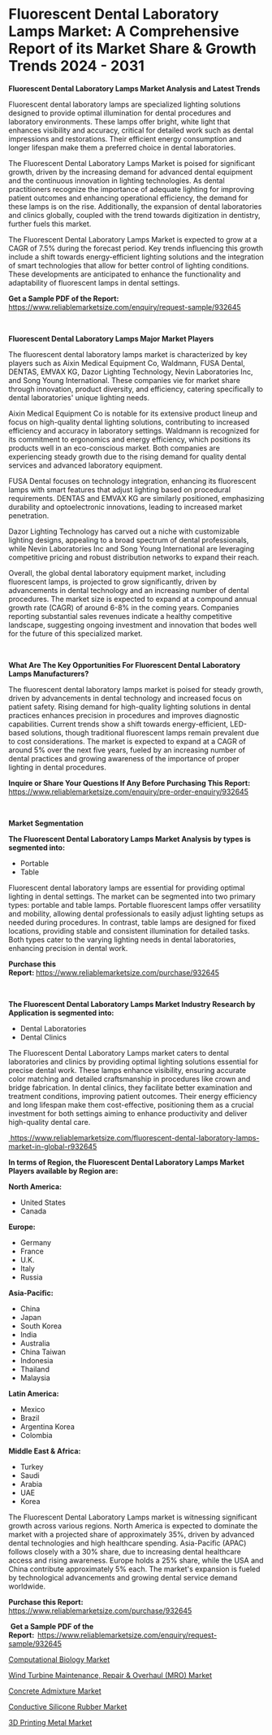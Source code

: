 <p><h1>Fluorescent Dental Laboratory Lamps Market: A Comprehensive Report of its Market Share & Growth Trends 2024 - 2031</h1></p><p><strong>Fluorescent Dental Laboratory Lamps Market Analysis and Latest Trends</strong></p>
<p><p>Fluorescent dental laboratory lamps are specialized lighting solutions designed to provide optimal illumination for dental procedures and laboratory environments. These lamps offer bright, white light that enhances visibility and accuracy, critical for detailed work such as dental impressions and restorations. Their efficient energy consumption and longer lifespan make them a preferred choice in dental laboratories.</p><p>The Fluorescent Dental Laboratory Lamps Market is poised for significant growth, driven by the increasing demand for advanced dental equipment and the continuous innovation in lighting technologies. As dental practitioners recognize the importance of adequate lighting for improving patient outcomes and enhancing operational efficiency, the demand for these lamps is on the rise. Additionally, the expansion of dental laboratories and clinics globally, coupled with the trend towards digitization in dentistry, further fuels this market.</p><p>The Fluorescent Dental Laboratory Lamps Market is expected to grow at a CAGR of 7.5% during the forecast period. Key trends influencing this growth include a shift towards energy-efficient lighting solutions and the integration of smart technologies that allow for better control of lighting conditions. These developments are anticipated to enhance the functionality and adaptability of fluorescent lamps in dental settings.</p></p>
<p><strong>Get a Sample PDF of the Report:&nbsp;</strong> <a href="https://www.reliablemarketsize.com/enquiry/request-sample/932645?utm_campaign=1840&utm_medium=2&utm_source=Github&utm_content=ia&utm_term=03122024&utm_id=fluorescent-dental-laboratory-lamps">https://www.reliablemarketsize.com/enquiry/request-sample/932645</a></p>
<p>&nbsp;</p>
<p><strong>Fluorescent Dental Laboratory Lamps Major Market Players</strong></p>
<p><p>The fluorescent dental laboratory lamps market is characterized by key players such as Aixin Medical Equipment Co, Waldmann, FUSA Dental, DENTAS, EMVAX KG, Dazor Lighting Technology, Nevin Laboratories Inc, and Song Young International. These companies vie for market share through innovation, product diversity, and efficiency, catering specifically to dental laboratories' unique lighting needs.</p><p>Aixin Medical Equipment Co is notable for its extensive product lineup and focus on high-quality dental lighting solutions, contributing to increased efficiency and accuracy in laboratory settings. Waldmann is recognized for its commitment to ergonomics and energy efficiency, which positions its products well in an eco-conscious market. Both companies are experiencing steady growth due to the rising demand for quality dental services and advanced laboratory equipment.</p><p>FUSA Dental focuses on technology integration, enhancing its fluorescent lamps with smart features that adjust lighting based on procedural requirements. DENTAS and EMVAX KG are similarly positioned, emphasizing durability and optoelectronic innovations, leading to increased market penetration.</p><p>Dazor Lighting Technology has carved out a niche with customizable lighting designs, appealing to a broad spectrum of dental professionals, while Nevin Laboratories Inc and Song Young International are leveraging competitive pricing and robust distribution networks to expand their reach.</p><p>Overall, the global dental laboratory equipment market, including fluorescent lamps, is projected to grow significantly, driven by advancements in dental technology and an increasing number of dental procedures. The market size is expected to expand at a compound annual growth rate (CAGR) of around 6-8% in the coming years. Companies reporting substantial sales revenues indicate a healthy competitive landscape, suggesting ongoing investment and innovation that bodes well for the future of this specialized market.</p></p>
<p>&nbsp;</p>
<p><strong>What Are The Key Opportunities For Fluorescent Dental Laboratory Lamps Manufacturers?</strong></p>
<p><p>The fluorescent dental laboratory lamps market is poised for steady growth, driven by advancements in dental technology and increased focus on patient safety. Rising demand for high-quality lighting solutions in dental practices enhances precision in procedures and improves diagnostic capabilities. Current trends show a shift towards energy-efficient, LED-based solutions, though traditional fluorescent lamps remain prevalent due to cost considerations. The market is expected to expand at a CAGR of around 5% over the next five years, fueled by an increasing number of dental practices and growing awareness of the importance of proper lighting in dental procedures.</p></p>
<p><strong>Inquire or Share Your Questions If Any Before Purchasing This Report:</strong> <a href="https://www.reliablemarketsize.com/enquiry/pre-order-enquiry/932645?utm_campaign=1840&utm_medium=2&utm_source=Github&utm_content=ia&utm_term=03122024&utm_id=fluorescent-dental-laboratory-lamps">https://www.reliablemarketsize.com/enquiry/pre-order-enquiry/932645</a></p>
<p>&nbsp;</p>
<p><strong>Market Segmentation</strong></p>
<p><strong>The Fluorescent Dental Laboratory Lamps Market Analysis by types is segmented into:</strong></p>
<p><ul><li>Portable</li><li>Table</li></ul></p>
<p><p>Fluorescent dental laboratory lamps are essential for providing optimal lighting in dental settings. The market can be segmented into two primary types: portable and table lamps. Portable fluorescent lamps offer versatility and mobility, allowing dental professionals to easily adjust lighting setups as needed during procedures. In contrast, table lamps are designed for fixed locations, providing stable and consistent illumination for detailed tasks. Both types cater to the varying lighting needs in dental laboratories, enhancing precision in dental work.</p></p>
<p><strong>Purchase this Report:&nbsp;</strong><a href="https://www.reliablemarketsize.com/purchase/932645?utm_campaign=1840&utm_medium=2&utm_source=Github&utm_content=ia&utm_term=03122024&utm_id=fluorescent-dental-laboratory-lamps">https://www.reliablemarketsize.com/purchase/932645</a></p>
<p>&nbsp;</p>
<p><strong>The Fluorescent Dental Laboratory Lamps Market Industry Research by Application is segmented into:</strong></p>
<p><ul><li>Dental Laboratories</li><li>Dental Clinics</li></ul></p>
<p><p>The Fluorescent Dental Laboratory Lamps market caters to dental laboratories and clinics by providing optimal lighting solutions essential for precise dental work. These lamps enhance visibility, ensuring accurate color matching and detailed craftsmanship in procedures like crown and bridge fabrication. In dental clinics, they facilitate better examination and treatment conditions, improving patient outcomes. Their energy efficiency and long lifespan make them cost-effective, positioning them as a crucial investment for both settings aiming to enhance productivity and deliver high-quality dental care.</p></p>
<p><a href="https://www.reliablemarketsize.com/fluorescent-dental-laboratory-lamps-market-in-global-r932645?utm_campaign=1840&utm_medium=2&utm_source=Github&utm_content=ia&utm_term=03122024&utm_id=fluorescent-dental-laboratory-lamps">&nbsp;https://www.reliablemarketsize.com/fluorescent-dental-laboratory-lamps-market-in-global-r932645</a></p>
<p><strong>In terms of Region, the Fluorescent Dental Laboratory Lamps Market Players available by Region are:</strong></p>
<p>
    <p> <strong> North America: </strong>
        <ul>
            <li>United States</li>
            <li>Canada</li>
        </ul>
        </p> 
    <p> <strong> Europe: </strong>
        <ul>
            <li>Germany</li>
            <li>France</li>
            <li>U.K.</li>
            <li>Italy</li>
            <li>Russia</li>
        </ul>
        </p> 
    <p> <strong> Asia-Pacific: </strong>
        <ul>
            <li>China</li>
            <li>Japan</li>
            <li>South Korea</li>
            <li>India</li>
            <li>Australia</li>
            <li>China Taiwan</li>
            <li>Indonesia</li>
            <li>Thailand</li>
            <li>Malaysia</li>
        </ul>
        </p> 
    <p> <strong> Latin America: </strong>
        <ul>
            <li>Mexico</li>
            <li>Brazil</li>
            <li>Argentina Korea</li>
            <li>Colombia</li>
        </ul>
        </p> 
    <p> <strong> Middle East & Africa: </strong>
        <ul>
            <li>Turkey</li>
            <li>Saudi</li>
            <li>Arabia</li>
            <li>UAE</li>
            <li>Korea</li>
        </ul>
    </p>
    </p>
<p><p>The Fluorescent Dental Laboratory Lamps market is witnessing significant growth across various regions. North America is expected to dominate the market with a projected share of approximately 35%, driven by advanced dental technologies and high healthcare spending. Asia-Pacific (APAC) follows closely with a 30% share, due to increasing dental healthcare access and rising awareness. Europe holds a 25% share, while the USA and China contribute approximately 5% each. The market's expansion is fueled by technological advancements and growing dental service demand worldwide.</p></p>
<p><strong>Purchase this Report: </strong><a href="https://www.reliablemarketsize.com/purchase/932645?utm_campaign=1840&utm_medium=2&utm_source=Github&utm_content=ia&utm_term=03122024&utm_id=fluorescent-dental-laboratory-lamps">https://www.reliablemarketsize.com/purchase/932645</a></p>
<p>&nbsp;<strong>Get a Sample PDF of the Report:&nbsp;&nbsp;</strong><a href="https://www.reliablemarketsize.com/enquiry/request-sample/932645?utm_campaign=1840&utm_medium=2&utm_source=Github&utm_content=ia&utm_term=03122024&utm_id=fluorescent-dental-laboratory-lamps">https://www.reliablemarketsize.com/enquiry/request-sample/932645</a></p>
<p><strong></strong></p>
<p><p><a href="https://www.linkedin.com/pulse/computational-biology-market-outlook-from-2024-2031-size-0yihe?utm_campaign=1840&utm_medium=2&utm_source=Github&utm_content=ia&utm_term=03122024&utm_id=fluorescent-dental-laboratory-lamps">Computational Biology Market</a></p><p><a href="https://issuu.com/reportprime-2/docs/wind-turbine-maintenance-repair-overhaul-mro-marke?utm_campaign=1840&utm_medium=2&utm_source=Github&utm_content=ia&utm_term=03122024&utm_id=fluorescent-dental-laboratory-lamps">Wind Turbine Maintenance, Repair & Overhaul (MRO) Market</a></p><p><a href="https://www.linkedin.com/pulse/concrete-admixture-market-report-in-depth-analysis-industry-kwt9e?utm_campaign=1840&utm_medium=2&utm_source=Github&utm_content=ia&utm_term=03122024&utm_id=fluorescent-dental-laboratory-lamps">Concrete Admixture Market</a></p><p><a href="https://www.linkedin.com/pulse/conductive-silicone-rubber-market-outlook-from-2024-2031-owvee?utm_campaign=1840&utm_medium=2&utm_source=Github&utm_content=ia&utm_term=03122024&utm_id=fluorescent-dental-laboratory-lamps">Conductive Silicone Rubber Market</a></p><p><a href="https://issuu.com/reportprime-2/docs/3d-printing-metal-market-size-2030.pptx?utm_campaign=1840&utm_medium=2&utm_source=Github&utm_content=ia&utm_term=03122024&utm_id=fluorescent-dental-laboratory-lamps">3D Printing Metal Market</a></p></p>